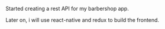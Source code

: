 Started creating a rest API for my barbershop app. 

Later on, i will use react-native and redux to build the frontend.